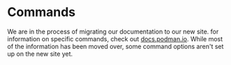 # Commands

We are in the process of migrating our documentation to our new site. for information on specific commands, check out [docs.podman.io](https://docs.podman.io/en/latest/Commands.html). While most of the information has been moved over, some command options aren't set up on the new site yet.
